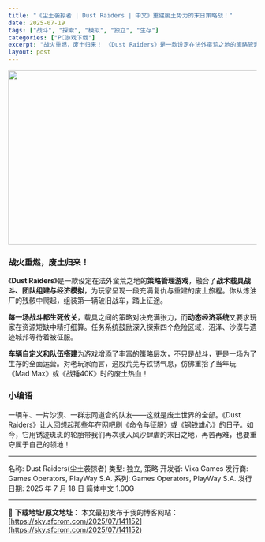 ```yaml
---
title: "《尘土袭掠者 | Dust Raiders | 中文》重建废土势力的末日策略战！"
date: 2025-07-19
tags: ["战斗", "探索", "模拟", "独立", "生存"]
categories: ["PC游戏下载"]
excerpt: "战火重燃，废土归来！ 《Dust Raiders》是一款设定在法外蛮荒之地的策略管理游戏，融合了战术载具战斗、团队组建与经济模拟，为玩家呈现一段充满复仇与重建的废土旅程。你从炼油厂的残骸中爬起，组装第一辆破旧战车，踏上征途。 每一场战斗都生死攸关，载具之间的策略对决充满张力，而动态经济系统又要求玩家&hellip;"
layout: post
---
```


<img class="aligncenter size-full wp-image-141115" src="https://sky.sfcrom.com/wp-content/uploads/2025/07/2025071815144146.webp" alt="" width="616" height="353" />
<h3>战火重燃，废土归来！</h3>
《<strong>Dust Raiders</strong>》是一款设定在法外蛮荒之地的<strong>策略管理游戏</strong>，融合了<strong>战术载具战斗、团队组建与经济模拟</strong>，为玩家呈现一段充满复仇与重建的废土旅程。你从炼油厂的残骸中爬起，组装第一辆破旧战车，踏上征途。

<strong>每一场战斗都生死攸关</strong>，载具之间的策略对决充满张力，而<strong>动态经济系统</strong>又要求玩家在资源短缺中精打细算。任务系统鼓励深入探索四个危险区域，沼泽、沙漠与遗迹城邦等待着被征服。

<strong>车辆自定义和队伍搭建</strong>为游戏增添了丰富的策略层次，不只是战斗，更是一场为了生存的全面运营。对老玩家而言，这股荒芜与铁锈气息，仿佛重拾了当年玩《Mad Max》或《战锤40K》时的废土热血！
<h3>小编语</h3>
一辆车、一片沙漠、一群志同道合的队友——这就是废土世界的全部。《Dust Raiders》让人回想起那些年在网吧刷《命令与征服》或《钢铁雄心》的日子。如今，它用锈迹斑斑的轮胎带我们再次驶入风沙肆虐的末日之地，再苦再难，也要重夺属于自己的领地！

<hr />

名称: Dust Raiders(尘土袭掠者)
类型: 独立, 策略
开发者: Vixa Games
发行商: Games Operators, PlayWay S.A.
系列: Games Operators, PlayWay S.A.
发行日期: 2025 年 7 月 18 日
简体中文
1.00G

---
📖 **下载地址/原文地址：** 本文最初发布于我的博客网站：[https://sky.sfcrom.com/2025/07/141152](https://sky.sfcrom.com/2025/07/141152)
